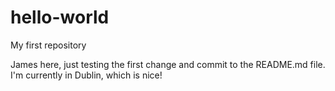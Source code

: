 # hello-world
My first repository

James here, just testing the first change and commit to the README.md file.
I'm currently in Dublin, which is nice!
